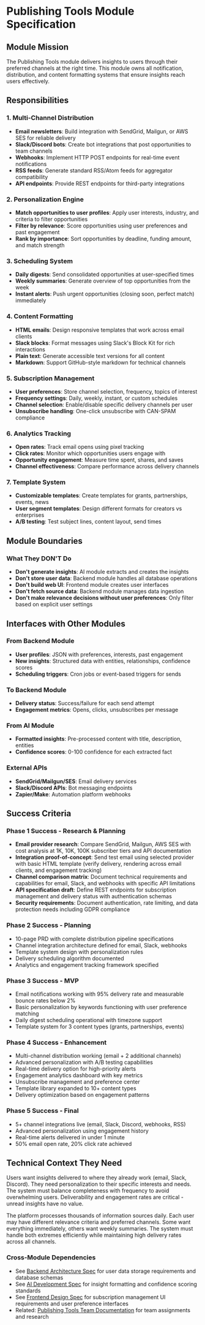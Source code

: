 # Publishing Tools Module Specification

## Module Mission

The Publishing Tools module delivers insights to users through their preferred channels at the right time. This module owns all notification, distribution, and content formatting systems that ensure insights reach users effectively.

## Responsibilities

### 1. Multi-Channel Distribution
- **Email newsletters**: Build integration with SendGrid, Mailgun, or AWS SES for reliable delivery
- **Slack/Discord bots**: Create bot integrations that post opportunities to team channels
- **Webhooks**: Implement HTTP POST endpoints for real-time event notifications
- **RSS feeds**: Generate standard RSS/Atom feeds for aggregator compatibility
- **API endpoints**: Provide REST endpoints for third-party integrations

### 2. Personalization Engine
- **Match opportunities to user profiles**: Apply user interests, industry, and criteria to filter opportunities
- **Filter by relevance**: Score opportunities using user preferences and past engagement
- **Rank by importance**: Sort opportunities by deadline, funding amount, and match strength

### 3. Scheduling System
- **Daily digests**: Send consolidated opportunities at user-specified times
- **Weekly summaries**: Generate overview of top opportunities from the week
- **Instant alerts**: Push urgent opportunities (closing soon, perfect match) immediately

### 4. Content Formatting
- **HTML emails**: Design responsive templates that work across email clients
- **Slack blocks**: Format messages using Slack's Block Kit for rich interactions
- **Plain text**: Generate accessible text versions for all content
- **Markdown**: Support GitHub-style markdown for technical channels

### 5. Subscription Management
- **User preferences**: Store channel selection, frequency, topics of interest
- **Frequency settings**: Daily, weekly, instant, or custom schedules
- **Channel selection**: Enable/disable specific delivery channels per user
- **Unsubscribe handling**: One-click unsubscribe with CAN-SPAM compliance

### 6. Analytics Tracking
- **Open rates**: Track email opens using pixel tracking
- **Click rates**: Monitor which opportunities users engage with
- **Opportunity engagement**: Measure time spent, shares, and saves
- **Channel effectiveness**: Compare performance across delivery channels

### 7. Template System
- **Customizable templates**: Create templates for grants, partnerships, events, news
- **User segment templates**: Design different formats for creators vs enterprises
- **A/B testing**: Test subject lines, content layout, send times

## Module Boundaries

### What They DON'T Do
- **Don't generate insights**: AI module extracts and creates the insights
- **Don't store user data**: Backend module handles all database operations
- **Don't build web UI**: Frontend module creates user interfaces
- **Don't fetch source data**: Backend module manages data ingestion
- **Don't make relevance decisions without user preferences**: Only filter based on explicit user settings

## Interfaces with Other Modules

### From Backend Module
- **User profiles**: JSON with preferences, interests, past engagement
- **New insights**: Structured data with entities, relationships, confidence scores
- **Scheduling triggers**: Cron jobs or event-based triggers for sends

### To Backend Module
- **Delivery status**: Success/failure for each send attempt
- **Engagement metrics**: Opens, clicks, unsubscribes per message

### From AI Module
- **Formatted insights**: Pre-processed content with title, description, entities
- **Confidence scores**: 0-100 confidence for each extracted fact

### External APIs
- **SendGrid/Mailgun/SES**: Email delivery services
- **Slack/Discord APIs**: Bot messaging endpoints
- **Zapier/Make**: Automation platform webhooks

## Success Criteria

### Phase 1 Success - Research & Planning
- **Email provider research**: Compare SendGrid, Mailgun, AWS SES with cost analysis at 1K, 10K, 100K subscriber tiers and API documentation
- **Integration proof-of-concept**: Send test email using selected provider with basic HTML template (verify delivery, rendering across email clients, and engagement tracking)
- **Channel comparison matrix**: Document technical requirements and capabilities for email, Slack, and webhooks with specific API limitations
- **API specification draft**: Define REST endpoints for subscription management and delivery status with authentication schemas
- **Security requirements**: Document authentication, rate limiting, and data protection needs including GDPR compliance

### Phase 2 Success - Planning
- 10-page PRD with complete distribution pipeline specifications
- Channel integration architecture defined for email, Slack, webhooks
- Template system design with personalization rules
- Delivery scheduling algorithm documented
- Analytics and engagement tracking framework specified

### Phase 3 Success - MVP
- Email notifications working with 95% delivery rate and measurable bounce rates below 2%
- Basic personalization by keywords functioning with user preference matching
- Daily digest scheduling operational with timezone support
- Template system for 3 content types (grants, partnerships, events)

### Phase 4 Success - Enhancement
- Multi-channel distribution working (email + 2 additional channels)
- Advanced personalization with A/B testing capabilities
- Real-time delivery option for high-priority alerts
- Engagement analytics dashboard with key metrics
- Unsubscribe management and preference center
- Template library expanded to 10+ content types
- Delivery optimization based on engagement patterns

### Phase 5 Success - Final
- 5+ channel integrations live (email, Slack, Discord, webhooks, RSS)
- Advanced personalization using engagement history
- Real-time alerts delivered in under 1 minute
- 50% email open rate, 20% click rate achieved

## Technical Context They Need

Users want insights delivered to where they already work (email, Slack, Discord). They need personalization to their specific interests and needs. The system must balance completeness with frequency to avoid overwhelming users. Deliverability and engagement rates are critical - unread insights have no value.

The platform processes thousands of information sources daily. Each user may have different relevance criteria and preferred channels. Some want everything immediately, others want weekly summaries. The system must handle both extremes efficiently while maintaining high delivery rates across all channels.

### Cross-Module Dependencies
- See [Backend Architecture Spec](../backend-architecture/Backend-Architecture-Spec.md) for user data storage requirements and database schemas
- See [AI Development Spec](../ai-development/AI-Development-Spec.md) for insight formatting and confidence scoring standards
- See [Frontend Design Spec](../frontend-design/Frontend-Design-Spec.md) for subscription management UI requirements and user preference interfaces
- Related: [Publishing Tools Team Documentation](../../team/module-assignments/publishing-tools/) for team assignments and research